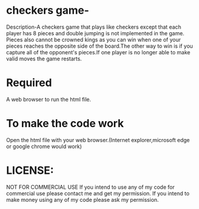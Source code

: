 # checkers game-

Description-A checkers game that plays like checkers except that each player has 8 pieces and double jumping is not implemented in the game. Pieces also cannot be crowned kings as you can win when one of your pieces reaches the opposite side of the board.The other way to win is if you capture all of the opponent's pieces.If one player is no longer able to make valid moves the game restarts.

# Required

A web browser to run the html file.


# To make the code work 

Open the html file with your web browser.(Internet explorer,microsoft edge or google chrome would work)

# LICENSE:
NOT FOR COMMERCIAL USE If you intend to use any of my code for commercial use please contact me and get my permission. If you intend to make money using any of my code please ask my permission.

